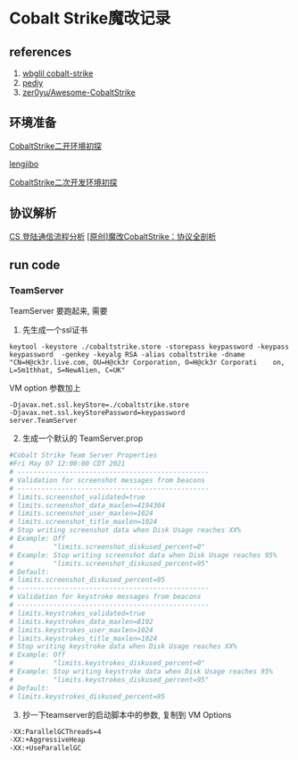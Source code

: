 # Cobalt Strike魔改记录

## references

1. [wbglil cobalt-strike](https://wbglil.gitbook.io/cobalt-strike/)
2. [pediy](https://bbs.pediy.com/user-718877.htm)
3. [zer0yu/Awesome-CobaltStrike](https://github.com/zer0yu/Awesome-CobaltStrike)

## 环境准备

[CobaltStrike二开环境初探](https://www.ol4three.com/2021/11/09/%E5%86%85%E7%BD%91%E6%B8%97%E9%80%8F/CobaltStrike/CobaltStrike%E4%BA%8C%E5%BC%80%E7%8E%AF%E5%A2%83%E5%88%9D%E6%8E%A2/)

[lengjibo](https://lengjibo.github.io/CobaltStrikeCode/)

[CobaltStrike二次开发环境初探](https://blog.51cto.com/u_15274949/2931535)

## 协议解析

[CS 登陆通信流程分析](https://mp.weixin.qq.com/s?__biz=MzkxMTMxMjI2OQ==&mid=2247483923&idx=1&sn=ad34e81ac5b7313a83764c2ebfc0aac5&chksm=c11f56f1f668dfe7c4b5bc64f039b3b3dc2c8efcf4c01febd371c6be99137fea695e66bdfc9a&scene=178&cur_album_id=2174670809724747778#rd)
[[原创]魔改CobaltStrike：协议全剖析](https://bbs.pediy.com/thread-267208.htm)

## run code

### TeamServer

TeamServer 要跑起来, 需要

1. 先生成一个ssl证书

```
keytool -keystore ./cobaltstrike.store -storepass keypassword -keypass keypassword  -genkey -keyalg RSA -alias cobaltstrike -dname "CN=H@ck3r.live.com, OU=H@ck3r Corporation, O=H@ck3r Corporati    on, L=Sm1thhat, S=NewAlien, C=UK"
```

VM option 参数加上 

```
-Djavax.net.ssl.keyStore=./cobaltstrike.store
-Djavax.net.ssl.keyStorePassword=keypassword
server.TeamServer
```

2. 生成一个默认的 TeamServer.prop

```bash
#Cobalt Strike Team Server Properties
#Fri May 07 12:00:00 CDT 2021
# ------------------------------------------------
# Validation for screenshot messages from beacons
# ------------------------------------------------
# limits.screenshot_validated=true
# limits.screenshot_data_maxlen=4194304
# limits.screenshot_user_maxlen=1024
# limits.screenshot_title_maxlen=1024
# Stop writing screenshot data when Disk Usage reaches XX%
# Example: Off
#          "limits.screenshot_diskused_percent=0"
# Example: Stop writing screenshot data when Disk Usage reaches 95%
#          "limits.screenshot_diskused_percent=95"
# Default:
# limits.screenshot_diskused_percent=95
# ------------------------------------------------
# Validation for keystroke messages from beacons
# ------------------------------------------------
# limits.keystrokes_validated=true
# limits.keystrokes_data_maxlen=8192
# limits.keystrokes_user_maxlen=1024
# limits.keystrokes_title_maxlen=1024
# Stop writing keystroke data when Disk Usage reaches XX%
# Example: Off
#          "limits.keystrokes_diskused_percent=0"
# Example: Stop writing keystroke data when Disk Usage reaches 95%
#          "limits.keystrokes_diskused_percent=95"
# Default:
# limits.keystrokes_diskused_percent=95
```

3. 抄一下teamserver的启动脚本中的参数, 复制到 VM Options

```bash
-XX:ParallelGCThreads=4
-XX:+AggressiveHeap
-XX:+UseParallelGC
```